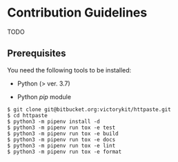 # Contribution Guidelines

TODO

## Prerequisites

You need the following tools to be installed:


* Python (> ver. 3.7)


* Python *pip* module

```shell
$ git clone git@bitbucket.org:victorykit/httpaste.git
$ cd httpaste
$ python3 -m pipenv install -d
$ python3 -m pipenv run tox -e test
$ python3 -m pipenv run tox -e build
$ python3 -m pipenv run tox -e docs
$ python3 -m pipenv run tox -e lint
$ python3 -m pipenv run tox -e format
```
